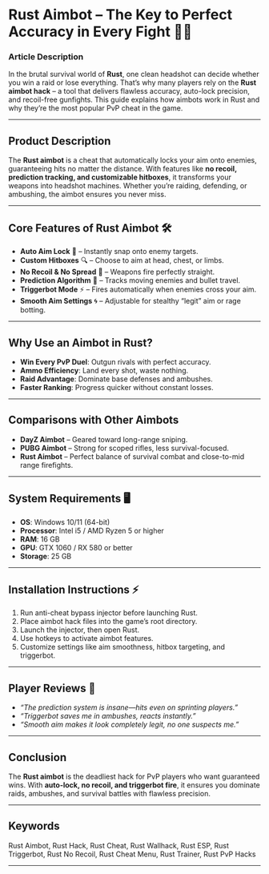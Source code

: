 # Rust Aimbot – The Key to Perfect Accuracy in Every Fight 🎯🔥

### Article Description

In the brutal survival world of **Rust**, one clean headshot can decide whether you win a raid or lose everything. That’s why many players rely on the **Rust aimbot hack** – a tool that delivers flawless accuracy, auto-lock precision, and recoil-free gunfights. This guide explains how aimbots work in Rust and why they’re the most popular PvP cheat in the game.


---

## Product Description

The **Rust aimbot** is a cheat that automatically locks your aim onto enemies, guaranteeing hits no matter the distance. With features like **no recoil, prediction tracking, and customizable hitboxes**, it transforms your weapons into headshot machines. Whether you’re raiding, defending, or ambushing, the aimbot ensures you never miss.

---

## Core Features of Rust Aimbot 🛠️

* **Auto Aim Lock** 🎯 – Instantly snap onto enemy targets.
* **Custom Hitboxes** 🔍 – Choose to aim at head, chest, or limbs.
* **No Recoil & No Spread** 🔫 – Weapons fire perfectly straight.
* **Prediction Algorithm** 📡 – Tracks moving enemies and bullet travel.
* **Triggerbot Mode** ⚡ – Fires automatically when enemies cross your aim.
* **Smooth Aim Settings** 🌀 – Adjustable for stealthy “legit” aim or rage botting.

---

## Why Use an Aimbot in Rust?

* **Win Every PvP Duel**: Outgun rivals with perfect accuracy.
* **Ammo Efficiency**: Land every shot, waste nothing.
* **Raid Advantage**: Dominate base defenses and ambushes.
* **Faster Ranking**: Progress quicker without constant losses.

---

## Comparisons with Other Aimbots

* **DayZ Aimbot** – Geared toward long-range sniping.
* **PUBG Aimbot** – Strong for scoped rifles, less survival-focused.
* **Rust Aimbot** – Perfect balance of survival combat and close-to-mid range firefights.

---

## System Requirements 🖥️

* **OS**: Windows 10/11 (64-bit)
* **Processor**: Intel i5 / AMD Ryzen 5 or higher
* **RAM**: 16 GB
* **GPU**: GTX 1060 / RX 580 or better
* **Storage**: 25 GB

---

## Installation Instructions ⚡

1. Run anti-cheat bypass injector before launching Rust.
2. Place aimbot hack files into the game’s root directory.
3. Launch the injector, then open Rust.
4. Use hotkeys to activate aimbot features.
5. Customize settings like aim smoothness, hitbox targeting, and triggerbot.

---

## Player Reviews 💬

* *“The prediction system is insane—hits even on sprinting players.”*
* *“Triggerbot saves me in ambushes, reacts instantly.”*
* *“Smooth aim makes it look completely legit, no one suspects me.”*

---

## Conclusion

The **Rust aimbot** is the deadliest hack for PvP players who want guaranteed wins. With **auto-lock, no recoil, and triggerbot fire**, it ensures you dominate raids, ambushes, and survival battles with flawless precision.

---

## Keywords

Rust Aimbot, Rust Hack, Rust Cheat, Rust Wallhack, Rust ESP, Rust Triggerbot, Rust No Recoil, Rust Cheat Menu, Rust Trainer, Rust PvP Hacks

---

